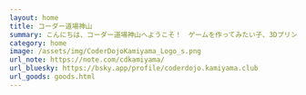 ```yaml
---
layout: home
title: コーダー道場神山
summary: こんにちは、コーダー道場神山へようこそ！　ゲームを作ってみたい子、3Dプリンタでおもちゃを作ってみたい子、パソコンを思い切りさわってみたい子も、世にあふれるいろんなテクノロジーに挑戦しよう！
category: home
image: /assets/img/CoderDojoKamiyama_Logo_s.png
url_note: https://note.com/cdkamiyama/
url_bluesky: https://bsky.app/profile/coderdojo.kamiyama.club
url_goods: goods.html
---
```


